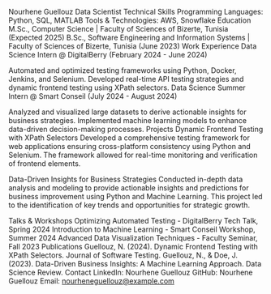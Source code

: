 Nourhene Guellouz
Data Scientist
Technical Skills
Programming Languages: Python, SQL, MATLAB
Tools & Technologies: AWS, Snowflake
Education
M.Sc., Computer Science | Faculty of Sciences of Bizerte, Tunisia (Expected 2025)
B.Sc., Software Engineering and Information Systems | Faculty of Sciences of Bizerte, Tunisia (June 2023)
Work Experience
Data Science Intern @ DigitalBerry (February 2024 - June 2024)

Automated and optimized testing frameworks using Python, Docker, Jenkins, and Selenium.
Developed real-time API testing strategies and dynamic frontend testing using XPath selectors.
Data Science Summer Intern @ Smart Conseil (July 2024 - August 2024)

Analyzed and visualized large datasets to derive actionable insights for business strategies.
Implemented machine learning models to enhance data-driven decision-making processes.
Projects
Dynamic Frontend Testing with XPath Selectors
Developed a comprehensive testing framework for web applications ensuring cross-platform consistency using Python and Selenium. The framework allowed for real-time monitoring and verification of frontend elements.


Data-Driven Insights for Business Strategies
Conducted in-depth data analysis and modeling to provide actionable insights and predictions for business improvement using Python and Machine Learning. This project led to the identification of key trends and opportunities for strategic growth.


Talks & Workshops
Optimizing Automated Testing - DigitalBerry Tech Talk, Spring 2024
Introduction to Machine Learning - Smart Conseil Workshop, Summer 2024
Advanced Data Visualization Techniques - Faculty Seminar, Fall 2023
Publications
Guellouz, N. (2024). Dynamic Frontend Testing with XPath Selectors. Journal of Software Testing.
Guellouz, N., & Doe, J. (2023). Data-Driven Business Insights: A Machine Learning Approach. Data Science Review.
Contact
LinkedIn: Nourhene Guellouz
GitHub: Nourhene Guellouz
Email: nourheneguellouz@example.com

